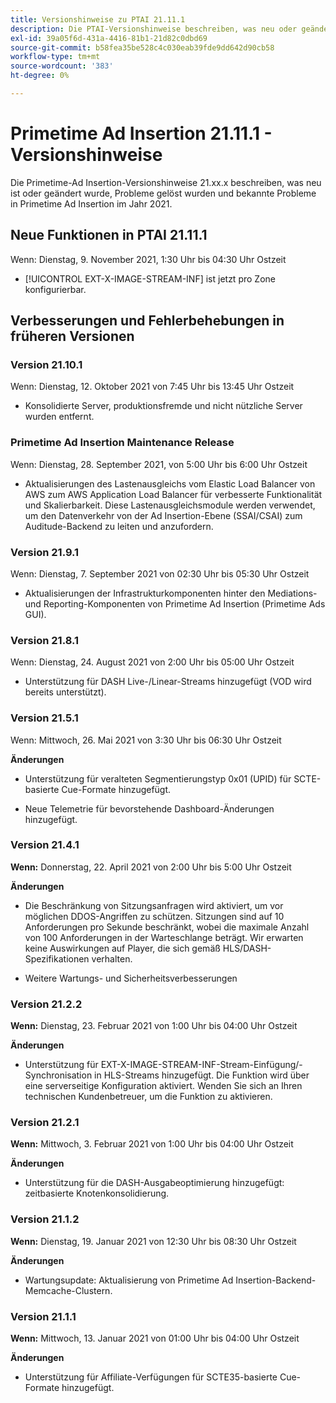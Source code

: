 ```yaml
---
title: Versionshinweise zu PTAI 21.11.1
description: Die PTAI-Versionshinweise beschreiben, was neu oder geändert ist, welche gelösten und bekannten Probleme im Primetime-Ad Insertion im Jahr 2021 aufgetreten sind.
exl-id: 39a05f6d-431a-4416-81b1-21d82c0dbd69
source-git-commit: b58fea35be528c4c030eab39fde9dd642d90cb58
workflow-type: tm+mt
source-wordcount: '383'
ht-degree: 0%

---
```


# Primetime Ad Insertion 21.11.1 - Versionshinweise

Die Primetime-Ad Insertion-Versionshinweise 21.xx.x beschreiben, was neu ist oder geändert wurde, Probleme gelöst wurden und bekannte Probleme in Primetime Ad Insertion im Jahr 2021.

## Neue Funktionen in PTAI 21.11.1

Wenn: Dienstag, 9. November 2021, 1:30 Uhr bis 04:30 Uhr Ostzeit

* [!UICONTROL EXT-X-IMAGE-STREAM-INF] ist jetzt pro Zone konfigurierbar.

## Verbesserungen und Fehlerbehebungen in früheren Versionen

### Version 21.10.1

Wenn: Dienstag, 12. Oktober 2021 von 7:45 Uhr bis 13:45 Uhr Ostzeit

* Konsolidierte Server, produktionsfremde und nicht nützliche Server wurden entfernt.

### Primetime Ad Insertion Maintenance Release

Wenn: Dienstag, 28. September 2021, von 5:00 Uhr bis 6:00 Uhr Ostzeit

* Aktualisierungen des Lastenausgleichs vom Elastic Load Balancer von AWS zum AWS Application Load Balancer für verbesserte Funktionalität und Skalierbarkeit. Diese Lastenausgleichsmodule werden verwendet, um den Datenverkehr von der Ad Insertion-Ebene (SSAI/CSAI) zum Auditude-Backend zu leiten und anzufordern.

### Version 21.9.1

Wenn: Dienstag, 7. September 2021 von 02:30 Uhr bis 05:30 Uhr Ostzeit

* Aktualisierungen der Infrastrukturkomponenten hinter den Mediations- und Reporting-Komponenten von Primetime Ad Insertion (Primetime Ads GUI).

### Version 21.8.1

Wenn: Dienstag, 24. August 2021 von 2:00 Uhr bis 05:00 Uhr Ostzeit

* Unterstützung für DASH Live-/Linear-Streams hinzugefügt (VOD wird bereits unterstützt).

### Version 21.5.1

Wenn: Mittwoch, 26. Mai 2021 von 3:30 Uhr bis 06:30 Uhr Ostzeit

**Änderungen**

* Unterstützung für veralteten Segmentierungstyp 0x01 (UPID) für SCTE-basierte Cue-Formate hinzugefügt.

* Neue Telemetrie für bevorstehende Dashboard-Änderungen hinzugefügt.

### Version 21.4.1

**Wenn:** Donnerstag, 22. April 2021 von 2:00 Uhr bis 5:00 Uhr Ostzeit

**Änderungen**

* Die Beschränkung von Sitzungsanfragen wird aktiviert, um vor möglichen DDOS-Angriffen zu schützen. Sitzungen sind auf 10 Anforderungen pro Sekunde beschränkt, wobei die maximale Anzahl von 100 Anforderungen in der Warteschlange beträgt. Wir erwarten keine Auswirkungen auf Player, die sich gemäß HLS/DASH-Spezifikationen verhalten.

* Weitere Wartungs- und Sicherheitsverbesserungen

### Version 21.2.2

**Wenn:** Dienstag, 23. Februar 2021 von 1:00 Uhr bis 04:00 Uhr Ostzeit

**Änderungen**

* Unterstützung für EXT-X-IMAGE-STREAM-INF-Stream-Einfügung/-Synchronisation in HLS-Streams hinzugefügt. Die Funktion wird über eine serverseitige Konfiguration aktiviert. Wenden Sie sich an Ihren technischen Kundenbetreuer, um die Funktion zu aktivieren.

### Version 21.2.1

**Wenn:** Mittwoch, 3. Februar 2021 von 1:00 Uhr bis 04:00 Uhr Ostzeit

**Änderungen**

* Unterstützung für die DASH-Ausgabeoptimierung hinzugefügt: zeitbasierte Knotenkonsolidierung.

### Version 21.1.2

**Wenn:** Dienstag, 19. Januar 2021 von 12:30 Uhr bis 08:30 Uhr Ostzeit

**Änderungen**

* Wartungsupdate: Aktualisierung von Primetime Ad Insertion-Backend-Memcache-Clustern.

### Version 21.1.1

**Wenn:** Mittwoch, 13. Januar 2021 von 01:00 Uhr bis 04:00 Uhr Ostzeit

**Änderungen**

* Unterstützung für Affiliate-Verfügungen für SCTE35-basierte Cue-Formate hinzugefügt.
